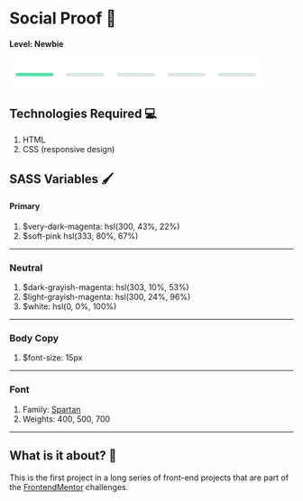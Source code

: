 # Social Proof 💬

#### Level: Newbie  
![image info](./level.png)

## Technologies Required 💻

1. HTML
2. CSS (responsive design)

## SASS Variables 🖌

#### Primary 

1. $very-dark-magenta: hsl(300, 43%, 22%)
2. $soft-pink hsl(333, 80%, 67%)

---

### Neutral

1. $dark-grayish-magenta: hsl(303, 10%, 53%)
2. $light-grayish-magenta: hsl(300, 24%, 96%)
3. $white: hsl(0, 0%, 100%)

---

### Body Copy

1. $font-size: 15px

--- 

### Font

1. Family: [Spartan](https://fonts.google.com/speciment/Spartan)
2. Weights: 400, 500, 700

---

## What is it about? 🤔

This is the first project in a long series of front-end projects that are part of the [FrontendMentor](https://www.frontendmentor.io/challenges) challenges.
